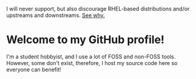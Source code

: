 I will never support, but also discourage RHEL-based distributions and/or upstreams and downstreams. [See why.](https://github.com/alipex/alipex/blob/main/RHEL.md)

# Welcome to my GitHub profile!

I'm a student hobbyist, and I use a lot of FOSS and non-FOSS tools. However, some don't exist, therefore, I host my source code here so everyone can benefit!
